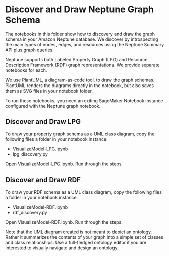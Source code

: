 # Discover and Draw Neptune Graph Schema

The notebooks in this folder show how to discovery and draw the graph schema in your Amazon Neptune database. We discover by introspecting the main types of nodes, edges, and resources using the Neptune Summary API plus graph queries. 

Neptune supports both Labeled Property Graph (LPG) and Resource Description Framework (RDF) graph representations. We provide separate notebooks for each.

We use PlantUML, a diagram-as-code tool, to draw the graph schemas. PlantUML renders the diagrams directly in the notebook, but also saves them as SVG files in your notebook folder.

To run these notebooks, you need an exiting SageMaker Notebook instance configured with the Neptune graph notebook.

## Discover and Draw LPG
To draw your property graph schema as a UML class diagram, copy the following files a folder in your notebook instance:

- VisualizeModel-LPG.ipynb
- lpg_discovery.py

Open VisualizeModel-LPG.ipynb. Run through the steps. 

## Discover and Draw RDF
To draw your RDF schema as a UML class diagram, copy the following files a folder in your notebook instance:

- VisualizeModel-RDF.ipynb
- rdf_discovery.py

Open VisualizeModel-RDF.ipynb. Run through the steps. 

Note that the UML diagram created is not meant to depict an ontology. Rather it summarizes the contents of your graph into a simple set of classes and class relationships. Use a full-fledged ontology editor if you are interested to visually navigate and design an ontology.

